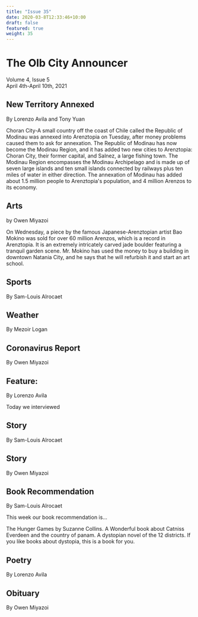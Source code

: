 ```yaml
---
title: "Issue 35"
date: 2020-03-8T12:33:46+10:00
draft: false
featured: true
weight: 35
---
```


# The Olb City Announcer    
Volume 4, Issue 5    
April 4th-April 10th, 2021    

## New Territory Annexed
By Lorenzo Avila and Tony Yuan

Choran City-A small country off the coast of Chile called the Republic of Modinau was annexed into Arenztopia on Tuesday, after money problems caused them to ask for annexation. The Republic of Modinau has now become the Modinau Region, and it has added two new cities to Arenztopia: Choran City, their former capital, and Salnez, a large fishing town. The Modinau Region encompasses the Modinau Archipelago and is made up of seven large islands and ten small islands connected by railways plus ten miles of water in either direction. The annexation of Modinau has added about 1.5 million people to Arenztopia's population, and 4 million Arenzos to its economy. 

## Arts
by Owen Miyazoi

On Wednesday, a piece by the famous Japanese-Arenztopian artist Bao Mokino was sold for over 60 million Arenzos, which is a record in Arenztopia. It is an extremely intricately carved jade boulder featuring a tranquil garden scene. Mr. Mokino has used the money to buy a building in downtown Natania City, and he says that he will refurbish it and start an art school.

## Sports
By Sam-Louis Alrocaet



## Weather
By Mezoir Logan



## Coronavirus Report
By Owen Miyazoi



## Feature: 
By Lorenzo Avila

Today we interviewed 



## Story
By Sam-Louis Alrocaet





## Story
By Owen Miyazoi



## Book Recommendation
By Sam-Louis Alrocaet

This week our book recommendation is...

The Hunger Games by Suzanne Collins. A Wonderful book about Catniss Everdeen and the country of panam. A dystopian novel of the 12 districts. If you like books about dystopia, this is a book for you.



## Poetry
By Lorenzo Avila



## Obituary
By Owen Miyazoi

